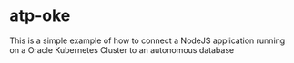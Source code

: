 # atp-oke
This is a simple example of how to connect a NodeJS application running on a Oracle Kubernetes Cluster to an autonomous database
